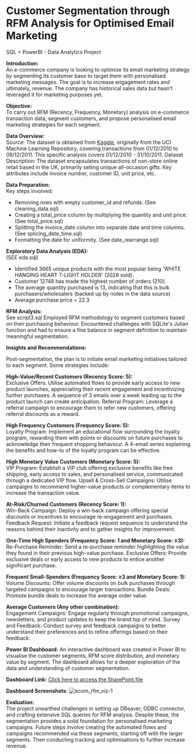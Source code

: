 # Customer Segmentation through RFM Analysis for Optimised Email Marketing
SQL + PowerBI - Data Analytics Project

**Introduction:**  
An e-commerce company is looking to optimise its email marketing strategy by segmenting its customer base to target them with personalised marketing messages. The goal is to increase engagement rates and ultimately, revenue. The company has historical sales data but hasn’t leveraged it for marketing purposes yet.  

**Objective:**   
To carry out RFM (Recency, Frequency, Monetary) analysis on e-commerce transaction data, segment customers, and propose personalised email marketing strategies for each segment.  

**Data Overview:**  
Source: The dataset is obtained from [Kaggle](https://www.kaggle.com/datasets/carrie1/ecommerce-data), originally from the UCI Machine Learning Repository, covering transactions from 01/12/2010 to 09/12/2011. This specific analysis covers 01/12/2010 - 31/10/2011.
Dataset Description: The dataset encapsulates transactions of non-store online retail based in the UK, primarily selling unique all-occasion gifts. Key attributes include invoice number, customer ID, unit price, etc.    

**Data Preparation:**  
Key steps involved:
* Removing rows with empty customer_id and refunds.  (See cleaning_data.sql)
* Creating a total_price column by multiplying the quantity and unit price.  (See total_price.sql)
* Splitting the invoice_date column into separate date and time columns.  (See splicing_date_time.sql)
* Formatting the date for uniformity.  (See date_rearrange.sql)

**Exploratory Data Analysis (EDA):**  
(SEE eda.sql)
* Identified 3665 unique products with the most popular being 'WHITE HANGING HEART T-LIGHT HOLDER' (2028 sold).
* Customer 12748 has made the highest number of orders (210).
* The average quantity purchased is 13, indicating that this is bulk purchasers/wholesalers (backed up by notes in the data source)
* Average purchase price = 22.3

**RFM Analysis:**  
See script3.sql
Employed RFM methodology to segment customers based on their purchasing behaviour. Encountered challenges with SQLite's Julian function and had to ensure a fine balance in segment definition to maintain meaningful segmentation.

**Insights and Recommendations:**  

Post-segmentation, the plan is to initiate email marketing initiatives tailored to each segment. Some strategies include:  

**High-Value/Recent Customers (Recency Score: 5):**  
Exclusive Offers: Utilise automated flows to provide early access to new product launches, appreciating their recent engagement and incentivizing further purchases. A sequence of 3 emails over a week leading up to the product launch can create anticipation.
Referral Program: Leverage a referral campaign to encourage them to refer new customers, offering referral discounts as a reward.  

**High Frequency Customers (Frequency Score: 5):**  
Loyalty Program: Implement an educational flow surrounding the loyalty program, rewarding them with points or discounts on future purchases to acknowledge their frequent shopping behaviour. A 4-email series explaining the benefits and how-to of the loyalty program can be effective.  

**High Monetary Value Customers (Monetary Score: 5):**  
VIP Program: Establish a VIP club offering exclusive benefits like free shipping, early access to sales, and personalised service, communicated through a dedicated VIP flow.
Upsell & Cross-Sell Campaigns: Utilise campaigns to recommend higher-value products or complementary items to increase the transaction value.  

**At-Risk/Churned Customers (Recency Score: 1):**  
Win-Back Campaign: Deploy a win-back campaign offering special discounts or incentives to encourage re-engagement and purchases.
Feedback Request: Initiate a feedback request sequence to understand the reasons behind their inactivity and to gather insights for improvement.   

**One-Time High Spenders (Frequency Score: 1 and Monetary Score: ≥3):**  
Re-Purchase Reminder: Send a re-purchase reminder highlighting the value they found in their previous high-value purchase.
Exclusive Offers: Provide exclusive deals or early access to new products to entice another significant purchase.  

**Frequent Small-Spenders (Frequency Score: ≥3 and Monetary Score: 1):**  
Volume Discounts: Offer volume discounts on bulk purchases through targeted campaigns to encourage larger transactions.
Bundle Deals: Promote bundle deals to increase the average order value.  

**Average Customers (Any other combination):**  
Engagement Campaigns: Engage regularly through promotional campaigns, newsletters, and product updates to keep the brand top of mind.
Survey and Feedback: Conduct survey and feedback campaigns to better understand their preferences and to refine offerings based on their feedback.  

**Power BI Dashboard:**
An interactive dashboard was created in Power BI to visualise the customer segments, RFM score distribution, and monetary value by segment. The dashboard allows for a deeper exploration of the data and understanding of customer segmentation.  

**Dashboard Link:**
[Click here to access the SharePoint file](https://livemanchesterac-my.sharepoint.com/:u:/g/personal/doualeh_dahir_student_manchester_ac_uk/ES2plXPcm6BMnrfxR-MJg7EBDtehp-b9DR36RS8e_9l7Pw?e=2c5j6s)  

**Dashboard Screenshots**:
![ecom_rfm_viz-1](https://github.com/deedahir/EcommerceRFMProject/assets/134728340/ddbd39b0-f076-44ab-9943-f6b7a6b7b0b9)


**Evaluation:**  
The project unearthed challenges in setting up DBeaver, ODBC connector, and crafting extensive SQL queries for RFM analysis. Despite these, the segmentation provides a solid foundation for personalised marketing campaigns. Future steps involve creating the automated flows and campaigns recommended via these segments, starting off with the larger segments. Then conducting tracking and optimisations to further increase revenue. 

